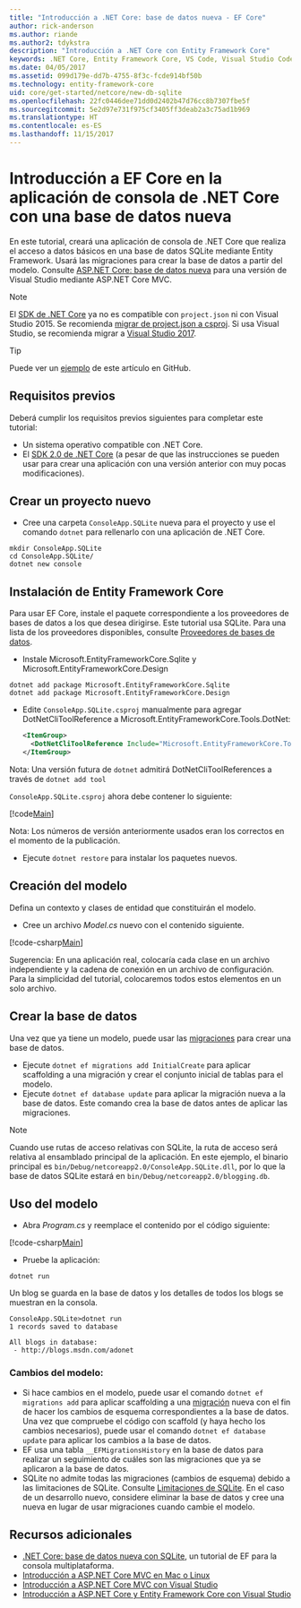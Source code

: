 ```yaml
---
title: "Introducción a .NET Core: base de datos nueva - EF Core"
author: rick-anderson
ms.author: riande
ms.author2: tdykstra
description: "Introducción a .NET Core con Entity Framework Core"
keywords: .NET Core, Entity Framework Core, VS Code, Visual Studio Code, Mac, Linux
ms.date: 04/05/2017
ms.assetid: 099d179e-dd7b-4755-8f3c-fcde914bf50b
ms.technology: entity-framework-core
uid: core/get-started/netcore/new-db-sqlite
ms.openlocfilehash: 22fc0446dee71dd0d2402b47d76cc8b7307fbe5f
ms.sourcegitcommit: 5e2d97e731f975cf3405ff3deab2a3c75ad1b969
ms.translationtype: HT
ms.contentlocale: es-ES
ms.lasthandoff: 11/15/2017
---
```

# <a name="getting-started-with-ef-core-on-net-core-console-app-with-a-new-database"></a>Introducción a EF Core en la aplicación de consola de .NET Core con una base de datos nueva

En este tutorial, creará una aplicación de consola de .NET Core que realiza el acceso a datos básicos en una base de datos SQLite mediante Entity Framework. Usará las migraciones para crear la base de datos a partir del modelo. Consulte [ASP.NET Core: base de datos nueva](xref:core/get-started/aspnetcore/new-db) para una versión de Visual Studio mediante ASP.NET Core MVC.

> [!NOTE]  
> El [SDK de .NET Core](https://www.microsoft.com/net/download/core) ya no es compatible con `project.json` ni con Visual Studio 2015. Se recomienda [migrar de project.json a csproj](https://docs.microsoft.com/dotnet/articles/core/migration/). Si usa Visual Studio, se recomienda migrar a [Visual Studio 2017](https://www.visualstudio.com/downloads/).

> [!TIP]  
> Puede ver un [ejemplo](https://github.com/aspnet/EntityFramework.Docs/tree/master/samples/core/GetStarted/NetCore/ConsoleApp.SQLite) de este artículo en GitHub.

## <a name="prerequisites"></a>Requisitos previos

Deberá cumplir los requisitos previos siguientes para completar este tutorial:
* Un sistema operativo compatible con .NET Core.
* El [SDK 2.0 de .NET Core](https://www.microsoft.com/net/core) (a pesar de que las instrucciones se pueden usar para crear una aplicación con una versión anterior con muy pocas modificaciones).

## <a name="create-a-new-project"></a>Crear un proyecto nuevo

* Cree una carpeta `ConsoleApp.SQLite` nueva para el proyecto y use el comando `dotnet` para rellenarlo con una aplicación de .NET Core.

``` Console
mkdir ConsoleApp.SQLite
cd ConsoleApp.SQLite/
dotnet new console
```

## <a name="install-entity-framework-core"></a>Instalación de Entity Framework Core

Para usar EF Core, instale el paquete correspondiente a los proveedores de bases de datos a los que desea dirigirse. Este tutorial usa SQLite. Para una lista de los proveedores disponibles, consulte [Proveedores de bases de datos](../../providers/index.md).

* Instale Microsoft.EntityFrameworkCore.Sqlite y Microsoft.EntityFrameworkCore.Design

``` Console
dotnet add package Microsoft.EntityFrameworkCore.Sqlite
dotnet add package Microsoft.EntityFrameworkCore.Design
```

* Edite `ConsoleApp.SQLite.csproj` manualmente para agregar DotNetCliToolReference a Microsoft.EntityFrameworkCore.Tools.DotNet:

  ``` xml
  <ItemGroup>
    <DotNetCliToolReference Include="Microsoft.EntityFrameworkCore.Tools.DotNet" Version="2.0.0" />
  </ItemGroup>
  ```

 Nota: Una versión futura de `dotnet` admitirá DotNetCliToolReferences a través de `dotnet add tool`

`ConsoleApp.SQLite.csproj` ahora debe contener lo siguiente:

[!code[Main](../../../../samples/core/GetStarted/NetCore/ConsoleApp.SQLite/ConsoleApp.SQLite.csproj)]

 Nota: Los números de versión anteriormente usados eran los correctos en el momento de la publicación.

*  Ejecute `dotnet restore` para instalar los paquetes nuevos.

## <a name="create-the-model"></a>Creación del modelo

Defina un contexto y clases de entidad que constituirán el modelo.

* Cree un archivo *Model.cs* nuevo con el contenido siguiente.

[!code-csharp[Main](../../../../samples/core/GetStarted/NetCore/ConsoleApp.SQLite/Model.cs)]

Sugerencia: En una aplicación real, colocaría cada clase en un archivo independiente y la cadena de conexión en un archivo de configuración. Para la simplicidad del tutorial, colocaremos todos estos elementos en un solo archivo.

## <a name="create-the-database"></a>Crear la base de datos

Una vez que ya tiene un modelo, puede usar las [migraciones](https://docs.microsoft.com/aspnet/core/data/ef-mvc/migrations#introduction-to-migrations) para crear una base de datos.

* Ejecute `dotnet ef migrations add InitialCreate` para aplicar scaffolding a una migración y crear el conjunto inicial de tablas para el modelo.
* Ejecute `dotnet ef database update` para aplicar la migración nueva a la base de datos. Este comando crea la base de datos antes de aplicar las migraciones.

> [!NOTE]  
> Cuando use rutas de acceso relativas con SQLite, la ruta de acceso será relativa al ensamblado principal de la aplicación. En este ejemplo, el binario principal es `bin/Debug/netcoreapp2.0/ConsoleApp.SQLite.dll`, por lo que la base de datos SQLite estará en `bin/Debug/netcoreapp2.0/blogging.db`.

## <a name="use-your-model"></a>Uso del modelo

* Abra *Program.cs* y reemplace el contenido por el código siguiente:

 [!code-csharp[Main](../../../../samples/core/GetStarted/NetCore/ConsoleApp.SQLite/Program.cs)]

* Pruebe la aplicación:

 `dotnet run`

 Un blog se guarda en la base de datos y los detalles de todos los blogs se muestran en la consola.

  ``` Console
  ConsoleApp.SQLite>dotnet run
  1 records saved to database

  All blogs in database:
   - http://blogs.msdn.com/adonet
  ```

### <a name="changing-the-model"></a>Cambios del modelo:

- Si hace cambios en el modelo, puede usar el comando `dotnet ef migrations add` para aplicar scaffolding a una [migración](https://docs.microsoft.com/aspnet/core/data/ef-mvc/migrations#introduction-to-migrations) nueva con el fin de hacer los cambios de esquema correspondientes a la base de datos. Una vez que compruebe el código con scaffold (y haya hecho los cambios necesarios), puede usar el comando `dotnet ef database update` para aplicar los cambios a la base de datos.
- EF usa una tabla `__EFMigrationsHistory` en la base de datos para realizar un seguimiento de cuáles son las migraciones que ya se aplicaron a la base de datos.
- SQLite no admite todas las migraciones (cambios de esquema) debido a las limitaciones de SQLite. Consulte [Limitaciones de SQLite](../../providers/sqlite/limitations.md). En el caso de un desarrollo nuevo, considere eliminar la base de datos y cree una nueva en lugar de usar migraciones cuando cambie el modelo.

## <a name="additional-resources"></a>Recursos adicionales

* [.NET Core: base de datos nueva con SQLite](xref:core/get-started/netcore/new-db-sqlite), un tutorial de EF para la consola multiplataforma.
* [Introducción a ASP.NET Core MVC en Mac o Linux](https://docs.microsoft.com/aspnet/core/tutorials/first-mvc-app-xplat/index)
* [Introducción a ASP.NET Core MVC con Visual Studio](https://docs.microsoft.com/aspnet/core/tutorials/first-mvc-app/index)
* [Introducción a ASP.NET Core y Entity Framework Core con Visual Studio](https://docs.microsoft.com/aspnet/core/data/ef-mvc/index)
